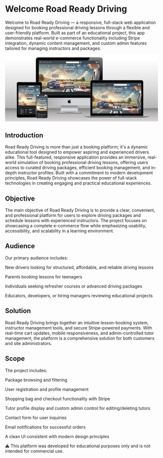# Welcome Road Ready Driving

Welcome to Road Ready Driving — a responsive, full-stack web application designed for booking professional driving lessons through a flexible and user-friendly platform. Built as part of an educational project, this app demonstrates real-world e-commerce functionality including Stripe integration, dynamic content management, and custom admin features tailored for managing instructors and packages.

![amiresponsive screenshot](documentation/responsiveness/viewallscreens.png)

## Introduction

Road Ready Driving is more than just a booking platform; it's a dynamic educational tool designed to empower aspiring and experienced drivers alike. This full-featured, responsive application provides an immersive, real-world simulation of booking professional driving lessons, offering users access to curated driving packages, efficient booking management, and in-depth instructor profiles. Built with a commitment to modern development principles, Road Ready Driving showcases the power of full-stack technologies in creating engaging and practical educational experiences.

## Objective

The main objective of Road Ready Driving is to provide a clear, convenient, and professional platform for users to explore driving packages and schedule lessons with experienced instructors. The project focuses on showcasing a complete e-commerce flow while emphasizing usability, accessibility, and scalability in a learning environment.

## Audience

Our primary audience includes:

New drivers looking for structured, affordable, and reliable driving lessons

Parents booking lessons for teenagers

Individuals seeking refresher courses or advanced driving packages

Educators, developers, or hiring managers reviewing educational projects

## Solution

Road Ready Driving brings together an intuitive lesson-booking system, instructor management tools, and secure Stripe-powered payments. With real-time cart updates, mobile responsiveness, and admin-controlled tutor management, the platform is a comprehensive solution for both customers and site administrators.

## Scope

The project includes:

Package browsing and filtering

User registration and profile management

Shopping bag and checkout functionality with Stripe

Tutor profile display and custom admin control for editing/deleting tutors

Contact form for user inquiries

Email notifications for successful orders

A clean UI consistent with modern design principles

⚠️ This platform was developed for educational purposes only and is not intended for commercial use.
